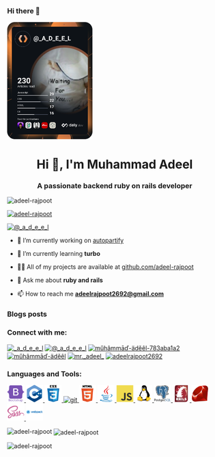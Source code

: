 ### Hi there 👋

<a href="https://app.daily.dev/DailyDevTips"><img src="https://github.com/a-d-e-e-l/a-d-e-e-l/blob/master/devcard.svg" width="200" alt="Műhâmmāď Äděêl's Dev Card"/></a>
<h1 align="center">Hi 👋, I'm Muhammad Adeel</h1>
<h3 align="center">A passionate backend ruby on rails developer</h3>

<p align="left"> <img src="https://komarev.com/ghpvc/?username=adeel-rajpoot&label=Profile%20views&color=0e75b6&style=flat" alt="adeel-rajpoot" /> </p>

<p align="left"> <a href="https://github.com/ryo-ma/github-profile-trophy"><img src="https://github-profile-trophy.vercel.app/?username=adeel-rajpoot" alt="adeel-rajpoot" /></a> </p>

<p align="left"> <a href="https://twitter.com/@_a_d_e_e_l" target="blank"><img src="https://img.shields.io/twitter/follow/@_a_d_e_e_l?logo=twitter&style=for-the-badge" alt="@_a_d_e_e_l" /></a> </p>

- 🔭 I’m currently working on [autopartify](https://autopartify.com/)

- 🌱 I’m currently learning **turbo**

- 👨‍💻 All of my projects are available at [github.com/adeel-rajpoot](github.com/adeel-rajpoot)

- 💬 Ask me about **ruby and rails**

- 📫 How to reach me **adeelrajpoot2692@gmail.com**

### Blogs posts
<!-- BLOG-POST-LIST:START -->
<!-- BLOG-POST-LIST:END -->

<h3 align="left">Connect with me:</h3>
<p align="left">
<a href="https://dev.to/_a_d_e_e_l" target="blank"><img align="center" src="https://raw.githubusercontent.com/rahuldkjain/github-profile-readme-generator/master/src/images/icons/Social/devto.svg" alt="_a_d_e_e_l" height="30" width="40" /></a>
<a href="https://twitter.com/@_a_d_e_e_l" target="blank"><img align="center" src="https://raw.githubusercontent.com/rahuldkjain/github-profile-readme-generator/master/src/images/icons/Social/twitter.svg" alt="@_a_d_e_e_l" height="30" width="40" /></a>
<a href="https://linkedin.com/in/műhâmmāď-äděêl-783aba1a2" target="blank"><img align="center" src="https://raw.githubusercontent.com/rahuldkjain/github-profile-readme-generator/master/src/images/icons/Social/linked-in-alt.svg" alt="műhâmmāď-äděêl-783aba1a2" height="30" width="40" /></a>
<a href="https://stackoverflow.com/users/műhâmmāď-äděêl" target="blank"><img align="center" src="https://raw.githubusercontent.com/rahuldkjain/github-profile-readme-generator/master/src/images/icons/Social/stack-overflow.svg" alt="műhâmmāď-äděêl" height="30" width="40" /></a>
<a href="https://instagram.com/mr._adeel_" target="blank"><img align="center" src="https://raw.githubusercontent.com/rahuldkjain/github-profile-readme-generator/master/src/images/icons/Social/instagram.svg" alt="mr._adeel_" height="30" width="40" /></a>
<a href="https://www.leetcode.com/adeelrajpoot2692" target="blank"><img align="center" src="https://raw.githubusercontent.com/rahuldkjain/github-profile-readme-generator/master/src/images/icons/Social/leet-code.svg" alt="adeelrajpoot2692" height="30" width="40" /></a>
</p>

<h3 align="left">Languages and Tools:</h3>
<p align="left"> <a href="https://getbootstrap.com" target="_blank" rel="noreferrer"> <img src="https://raw.githubusercontent.com/devicons/devicon/master/icons/bootstrap/bootstrap-plain-wordmark.svg" alt="bootstrap" width="40" height="40"/> </a> <a href="https://www.w3schools.com/cpp/" target="_blank" rel="noreferrer"> <img src="https://raw.githubusercontent.com/devicons/devicon/master/icons/cplusplus/cplusplus-original.svg" alt="cplusplus" width="40" height="40"/> </a> <a href="https://www.w3schools.com/css/" target="_blank" rel="noreferrer"> <img src="https://raw.githubusercontent.com/devicons/devicon/master/icons/css3/css3-original-wordmark.svg" alt="css3" width="40" height="40"/> </a> <a href="https://git-scm.com/" target="_blank" rel="noreferrer"> <img src="https://www.vectorlogo.zone/logos/git-scm/git-scm-icon.svg" alt="git" width="40" height="40"/> </a> <a href="https://www.w3.org/html/" target="_blank" rel="noreferrer"> <img src="https://raw.githubusercontent.com/devicons/devicon/master/icons/html5/html5-original-wordmark.svg" alt="html5" width="40" height="40"/> </a> <a href="https://www.java.com" target="_blank" rel="noreferrer"> <img src="https://raw.githubusercontent.com/devicons/devicon/master/icons/java/java-original.svg" alt="java" width="40" height="40"/> </a> <a href="https://developer.mozilla.org/en-US/docs/Web/JavaScript" target="_blank" rel="noreferrer"> <img src="https://raw.githubusercontent.com/devicons/devicon/master/icons/javascript/javascript-original.svg" alt="javascript" width="40" height="40"/> </a> <a href="https://www.linux.org/" target="_blank" rel="noreferrer"> <img src="https://raw.githubusercontent.com/devicons/devicon/master/icons/linux/linux-original.svg" alt="linux" width="40" height="40"/> </a> <a href="https://www.postgresql.org" target="_blank" rel="noreferrer"> <img src="https://raw.githubusercontent.com/devicons/devicon/master/icons/postgresql/postgresql-original-wordmark.svg" alt="postgresql" width="40" height="40"/> </a> <a href="https://rubyonrails.org" target="_blank" rel="noreferrer"> <img src="https://raw.githubusercontent.com/devicons/devicon/master/icons/rails/rails-original-wordmark.svg" alt="rails" width="40" height="40"/> </a> <a href="https://www.ruby-lang.org/en/" target="_blank" rel="noreferrer"> <img src="https://raw.githubusercontent.com/devicons/devicon/master/icons/ruby/ruby-original.svg" alt="ruby" width="40" height="40"/> </a> <a href="https://sass-lang.com" target="_blank" rel="noreferrer"> <img src="https://raw.githubusercontent.com/devicons/devicon/master/icons/sass/sass-original.svg" alt="sass" width="40" height="40"/> </a> <a href="https://webpack.js.org" target="_blank" rel="noreferrer"> <img src="https://raw.githubusercontent.com/devicons/devicon/d00d0969292a6569d45b06d3f350f463a0107b0d/icons/webpack/webpack-original-wordmark.svg" alt="webpack" width="40" height="40"/> </a> </p>

<p><img align="left" src="https://github-readme-stats.vercel.app/api/top-langs?username=adeel-rajpoot&show_icons=true&locale=en&layout=compact" alt="adeel-rajpoot" /></p>

<p>&nbsp;<img align="center" src="https://github-readme-stats.vercel.app/api?username=adeel-rajpoot&show_icons=true&locale=en" alt="adeel-rajpoot" /></p>

<p><img align="center" src="https://github-readme-streak-stats.herokuapp.com/?user=adeel-rajpoot&" alt="adeel-rajpoot" /></p>

